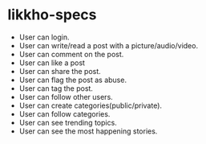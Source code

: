 # likkho-specs

* User can login.
* User can write/read a post with a picture/audio/video.
* User can comment on the post.
* User can like a post
* User can share the post.
* User can flag the post as abuse.
* User can tag the post.
* User can follow other users.
* User can create categories(public/private).
* User can follow categories.
* User can see trending topics.
* User can see the most happening stories.
